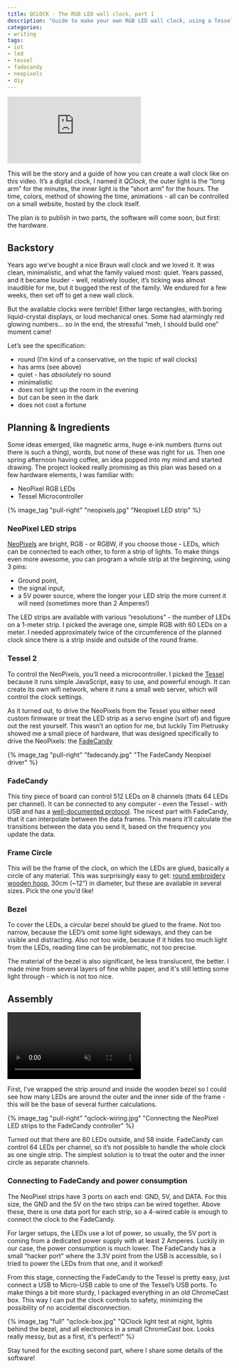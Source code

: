 ```yaml
---
title: QCLOCK - The RGB LED wall clock, part 1
description: "Guide to make your own RGB LED wall clock, using a Tessel, Neopixels and JavaScript - first, the hardware part"
categories:
- writing
tags:
- iot
- led
- tessel
- fadecandy
- neopixels
- diy
---
```


<div class="youtube full"><iframe src="https://www.youtube.com/embed/VG4yphlYwe4?rel=0&amp;controls=0&amp;showinfo=0" frameborder="0" allow="autoplay; encrypted-media" allowfullscreen class="full"></iframe></div>

This will be the story and a guide of how you can create a wall clock like on this video. It’s a digital clock, I named it _QClock_, the outer light is the “long arm” for the minutes, the inner light is the “short arm” for the hours. The time, colors, method of showing the time, animations - all can be controlled on a small website, hosted by the clock itself.

The plan is to publish in two parts, the software will come soon, but first: the hardware.

## Backstory

Years ago we’ve bought a nice Braun wall clock and we loved it. It was clean, minimalistic, and what the family valued most: quiet. Years passed, and it became louder - well, relatively louder, it’s ticking was almost inaudible for me, but it bugged the rest of the family. We endured for a few weeks, then set off to get a new wall clock.

But the available clocks were terrible! Either large rectangles, with boring liquid-crystal displays, or loud mechanical ones. Some had alarmingly red glowing numbers… so in the end, the stressful “meh, I should build one” moment came!

Let’s see the specification:
- round (I’m kind of a conservative, on the topic of wall clocks)
- has arms (see above)
- quiet - has _absolutely_ no sound
- minimalistic
- does not light up the room in the evening
- but can be seen in the dark
- does not cost a fortune

## Planning & Ingredients

Some ideas emerged, like magnetic arms, huge e-ink numbers (turns out there is such a thing), words, but none of these was right for us. Then one spring afternoon having coffee, an idea popped into my mind and started drawing. The project looked really promising as this plan was based on a few hardware elements, I was familiar with:
- NeoPixel RGB LEDs
- Tessel Microcontroller


{% image_tag "pull-right" "neopixels.jpg" "Neopixel LED strip" %}

### NeoPixel LED strips

[NeoPixels](https://www.adafruit.com/category/168) are bright, RGB - or RGBW, if you choose those - LEDs, which can be connected to each other, to form a strip of lights. To make things even more awesome, you can program a whole strip at the beginning, using 3 pins:
- Ground point, 
- the signal input, 
- a 5V power source, where the longer your LED strip the more current it will need (sometimes more than 2 Amperes!)

The LED strips are available with various “resolutions” -  the number of LEDs on a 1-meter strip. I picked the average one, simple RGB with 60 LEDs on a meter. I needed approximately twice of the circumference of the planned clock since there is a strip inside and outside of the round frame.

### Tessel 2

To control the NeoPixels, you’ll need a microcontroller. I picked the [Tessel](https://tessel.io/) because it runs simple JavaScript, easy to use, and powerful enough. It can create its own wifi network, where it runs a small web server, which will control the clock settings.

As it turned out, to drive the NeoPixels from the Tessel you either need custom firmware or treat the LED strip as a servo engine (sort of) and figure out the rest yourself. This wasn’t an option for me, but luckily Tim Pietrusky showed me a small piece of hardware, that was designed specifically to drive the NeoPixels: the [FadeCandy](https://www.adafruit.com/product/1689)

{% image_tag "pull-right" "fadecandy.jpg" "The FadeCandy Neopixel driver" %}

### FadeCandy

This tiny piece of board can control 512 LEDs on 8 channels (thats 64 LEDs per channel). It can be connected to any computer - even the Tessel - with USB and has a [well-documented protocol](https://github.com/scanlime/fadecandy/blob/master/doc/fc_protocol_usb.md). The nicest part with FadeCandy, that it can interpolate between the data frames. This means it’ll calculate the transitions between the data you send it, based on the frequency you update the data.

### Frame Circle

This will be the frame of the clock, on which the LEDs are glued, basically a circle of any material. This was surprisingly easy to get: [round embroidery wooden hoop](https://www.hobbycraft.co.uk/sewing/embroidery-and-cross-stitch/hoops-and-frames), 30cm (~12”) in diameter, but these are available in several sizes. Pick the one you’d like!

### Bezel

To cover the LEDs, a circular bezel should be glued to the frame. Not too narrow, because the LED’s omit some light sideways, and they can be visible and distracting. Also not too wide, because if it hides too much light from the LEDs, reading time can be problematic, not too precise.

The material of the bezel is also significant, he less translucent, the better. I made mine from several layers of fine white paper, and it's still letting some light through - which is not too nice.

## Assembly

<div class="video full"><video src="{% asset_path "qclock-assembly-720p.mp4" %}" autoplay loop muted playsinline title="Short video of the assembled clock frame">
</video></div>

First, I’ve wrapped the strip around and inside the wooden bezel so I could see how many LEDs are around the outer and the inner side of the frame - this will be the base of several further calculations.

{% image_tag "pull-right" "qclock-wiring.jpg" "Connecting the NeoPixel LED strips to the FadeCandy controller" %}

Turned out that there are 60 LEDs outside, and 58 inside. FadeCandy can control 64 LEDs per channel, so it’s not possible to handle the whole clock as one single strip. The simplest solution is to treat the outer and the inner circle as separate channels.

### Connecting to FadeCandy and power consumption

The NeoPixel strips have 3 ports on each end: GND, 5V, and DATA. For this size, the GND and the 5V on the two strips can be wired together. Above these, there is one data port for each strip, so a 4-wired cable is enough to connect the clock to the FadeCandy.

For larger setups, the LEDs use a lot of power, so usually, the 5V port is coming from a dedicated power supply with at least 2 Amperes. Luckily in our case, the power consumption is much lower. The FadeCandy has a small “hacker port” where the 3.3V point from the USB is accessible, so I tried to power the LEDs from that one, and it worked!

From this stage, connecting the FadeCandy to the Tessel is pretty easy, just connect a USB to Micro-USB cable to one of the Tessel’s USB ports. To make things a bit more sturdy, I packaged everything in an old ChromeCast box. This way I can put the clock controls to safety, minimizing the possibility of no accidental disconnection.

{% image_tag "full" "qclock-box.jpg" "QClock light test at night, lights behind the bezel, and all electronics in a small ChromeCast box. Looks really messy, but as a first, it's perfect!" %}

Stay tuned for the exciting second part, where I share some details of the software!


